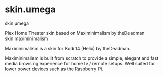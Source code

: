 # skin.umega
skin.µmega

Plex Home Theater skin based on Maximinimalism by theDeadman
skin.maximinimalism

Maximinimalism is a skin for Kodi 14 (Helix) by theDeadman.

Maximinimalism is built from scratch to provide a simple, elegant and fast media browsing experience for home tv / remote setups. Well suited for lower power devices such as the Raspberry Pi.

